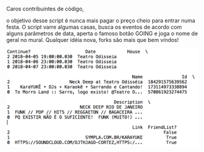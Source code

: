 Caros contribuintes de código,

o objetivo desse script é nunca mais pagar o preço cheio para entrar numa festa. O script varre algumas casas, busca os eventos de acordo com alguns parâmetros de data, aperta o famoso botão GOING e joga o nome de geral no mural. Qualquer idéia nova, forks são mais que bem vindos!

![Alt text](resources/example.png?raw=true "Event DataFrame example")